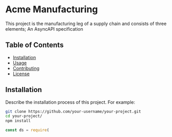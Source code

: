 # Acme Manufacturing

This project is the manufacturing leg of a supply chain and consists of three elements; An AsyncAPI specification

## Table of Contents

- [Installation](#installation)
- [Usage](#usage)
- [Contributing](#contributing)
- [License](#license)

## Installation

Describe the installation process of this project. For example:

```bash
git clone https://github.com/your-username/your-project.git
cd your-project/
npm install
```

```javascript
const ds = require( 